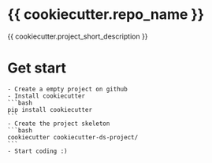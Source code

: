 # {{ cookiecutter.repo_name }}
{{ cookiecutter.project_short_description }}


# Get start

    - Create a empty project on github
    - Install cookiecutter
    ```bash
    pip install cookiecutter
    ```
    - Create the project skeleton
    ```bash
    cookiecutter cookiecutter-ds-project/
    ```
    - Start coding :)

